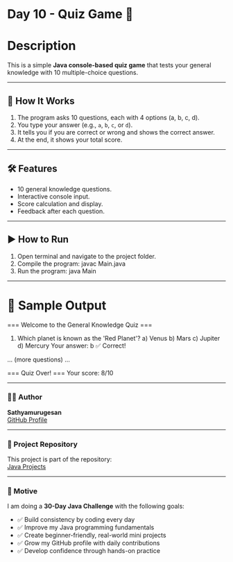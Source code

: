 # Day 10 - Quiz Game 🎯

# Description

This is a simple **Java console-based quiz game** that tests your general knowledge with 10 multiple-choice questions.

---

## 📜 How It Works
1. The program asks 10 questions, each with 4 options (a, b, c, d).
2. You type your answer (e.g., `a`, `b`, `c`, or `d`).
3. It tells you if you are correct or wrong and shows the correct answer.
4. At the end, it shows your total score.

---

## 🛠 Features
- 10 general knowledge questions.
- Interactive console input.
- Score calculation and display.
- Feedback after each question.

---

## ▶️ How to Run
1. Open terminal and navigate to the project folder.
2. Compile the program:
    javac Main.java
3. Run the program:
    java Main

---

# 📌 Sample Output
=== Welcome to the General Knowledge Quiz ===

1. Which planet is known as the 'Red Planet'?
a) Venus
b) Mars
c) Jupiter
d) Mercury
Your answer: b
✅ Correct!

... (more questions) ...

=== Quiz Over! ===
Your score: 8/10

---

### 🧑‍💻 Author

**Sathyamurugesan**  
[GitHub Profile](https://github.com/sathyamurugesan0546-gif)

---

### 🚀 Project Repository

This project is part of the repository:  
[Java Projects](https://github.com/sathyamurugesan0546-gif/Java-Projects)

---

### 🎯 Motive

I am doing a **30-Day Java Challenge** with the following goals:

- ✅ Build consistency by coding every day
- ✅ Improve my Java programming fundamentals
- ✅ Create beginner-friendly, real-world mini projects
- ✅ Grow my GitHub profile with daily contributions
- ✅ Develop confidence through hands-on practice
